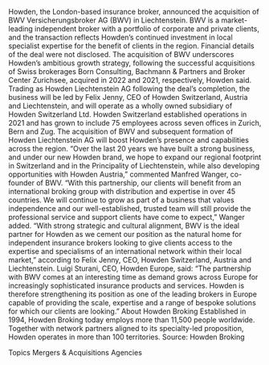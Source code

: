 Howden, the London-based insurance broker, announced the acquisition of BWV Versicherungsbroker AG (BWV) in Liechtenstein.
BWV is a market-leading independent broker with a portfolio of corporate and private clients, and the transaction reflects Howden’s continued investment in local specialist expertise for the benefit of clients in the region.
Financial details of the deal were not disclosed.
The acquisition of BWV underscores Howden’s ambitious growth strategy, following the successful acquisitions of Swiss brokerages Born Consulting, Bachmann & Partners and Broker Center Zurichsee, acquired in 2022 and 2021, respectively, Howden said.
Trading as Howden Liechtenstein AG following the deal’s completion, the business will be led by Felix Jenny, CEO of Howden Switzerland, Austria and Liechtenstein, and will operate as a wholly owned subsidiary of Howden Switzerland Ltd.
Howden Switzerland established operations in 2021 and has grown to include 75 employees across seven offices in Zurich, Bern and Zug. The acquisition of BWV and subsequent formation of Howden Liechtenstein AG will boost Howden’s presence and capabilities across the region.
“Over the last 20 years we have built a strong business, and under our new Howden brand, we hope to expand our regional footprint in Switzerland and in the Principality of Liechtenstein, while also developing opportunities with Howden Austria,” commented Manfred Wanger, co-founder of BWV.
“With this partnership, our clients will benefit from an international broking group with distribution and expertise in over 45 countries. We will continue to grow as part of a business that values independence and our well-established, trusted team will still provide the professional service and support clients have come to expect,” Wanger added.
“With strong strategic and cultural alignment, BWV is the ideal partner for Howden as we cement our position as the natural home for independent insurance brokers looking to give clients access to the expertise and specialisms of an international network within their local market,” according to Felix Jenny, CEO, Howden Switzerland, Austria and Liechtenstein.
Luigi Sturani, CEO, Howden Europe, said: “The partnership with BWV comes at an interesting time as demand grows across Europe for increasingly sophisticated insurance products and services. Howden is therefore strengthening its position as one of the leading brokers in Europe capable of providing the scale, expertise and a range of bespoke solutions for which our clients are looking.”
About Howden Broking
Established in 1994, Howden Broking today employs more than 11,500 people worldwide. Together with network partners aligned to its specialty-led proposition, Howden operates in more than 100 territories.
Source: Howden Broking

Topics
Mergers & Acquisitions
Agencies
